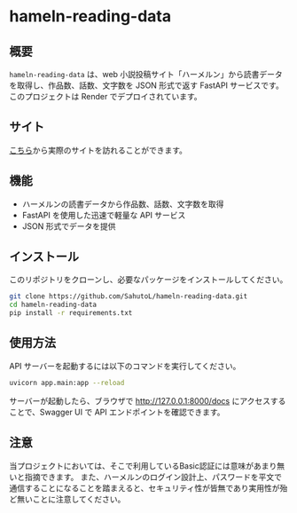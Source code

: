 # hameln-reading-data

## 概要
`hameln-reading-data` は、web 小説投稿サイト「ハーメルン」から読書データを取得し、作品数、話数、文字数を JSON 形式で返す FastAPI サービスです。このプロジェクトは Render でデプロイされています。

## サイト
[こちら](https://hameln-reading-data.onrender.com/docs)から実際のサイトを訪れることができます。

## 機能
- ハーメルンの読書データから作品数、話数、文字数を取得
- FastAPI を使用した迅速で軽量な API サービス
- JSON 形式でデータを提供

## インストール
このリポジトリをクローンし、必要なパッケージをインストールしてください。

```bash
git clone https://github.com/SahutoL/hameln-reading-data.git
cd hameln-reading-data
pip install -r requirements.txt
```

## 使用方法
API サーバーを起動するには以下のコマンドを実行してください。

```bash
uvicorn app.main:app --reload
```

サーバーが起動したら、ブラウザで http://127.0.0.1:8000/docs にアクセスすることで、Swagger UI で API エンドポイントを確認できます。

## 注意
当プロジェクトにおいては、そこで利用しているBasic認証には意味があまり無いと指摘できます。
また、ハーメルンのログイン設計上、パスワードを平文で通信することになることを踏まえると、セキュリティ性が皆無であり実用性が殆ど無いことに注意してください。